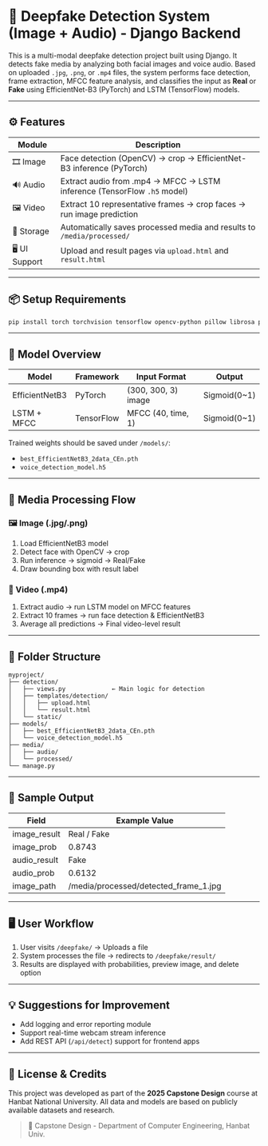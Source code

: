# 🧠 Deepfake Detection System (Image + Audio) - Django Backend

This is a multi-modal deepfake detection project built using Django. It detects fake media by analyzing both facial images and voice audio. Based on uploaded `.jpg`, `.png`, or `.mp4` files, the system performs face detection, frame extraction, MFCC feature analysis, and classifies the input as **Real** or **Fake** using EfficientNet-B3 (PyTorch) and LSTM (TensorFlow) models.

---

## ⚙️ Features

| Module       | Description                                                                 |
|--------------|-----------------------------------------------------------------------------|
| 🎞 Image      | Face detection (OpenCV) → crop → EfficientNet-B3 inference (PyTorch)        |
| 🔊 Audio      | Extract audio from .mp4 → MFCC → LSTM inference (TensorFlow `.h5` model)     |
| 🖼 Video       | Extract 10 representative frames → crop faces → run image prediction        |
| 💾 Storage     | Automatically saves processed media and results to `/media/processed/`      |
| 🖥 UI Support  | Upload and result pages via `upload.html` and `result.html`                 |

---

## 📦 Setup Requirements

```bash
pip install torch torchvision tensorflow opencv-python pillow librosa pydub django
```

---

## 🧠 Model Overview

| Model         | Framework | Input Format         | Output         |
|---------------|-----------|----------------------|----------------|
| EfficientNetB3| PyTorch   | (300, 300, 3) image  | Sigmoid(0~1)   |
| LSTM + MFCC   | TensorFlow| MFCC (40, time, 1)   | Sigmoid(0~1)   |

Trained weights should be saved under `/models/`:
- `best_EfficientNetB3_2data_CEn.pth`
- `voice_detection_model.h5`

---

## 🔁 Media Processing Flow

### 🖼 Image (.jpg/.png)
1. Load EfficientNetB3 model
2. Detect face with OpenCV → crop
3. Run inference → sigmoid → Real/Fake
4. Draw bounding box with result label

### 🎥 Video (.mp4)
1. Extract audio → run LSTM model on MFCC features
2. Extract 10 frames → run face detection & EfficientNetB3
3. Average all predictions → Final video-level result

---

## 📁 Folder Structure

```
myproject/
├── detection/
│   ├── views.py             ← Main logic for detection
│   ├── templates/detection/
│   │   ├── upload.html
│   │   └── result.html
│   └── static/
├── models/
│   ├── best_EfficientNetB3_2data_CEn.pth
│   └── voice_detection_model.h5
├── media/
│   ├── audio/
│   └── processed/
└── manage.py
```

---

## 🧪 Sample Output

| Field          | Example Value                              |
|----------------|---------------------------------------------|
| image_result   | Real / Fake                                 |
| image_prob     | 0.8743                                      |
| audio_result   | Fake                                        |
| audio_prob     | 0.6132                                      |
| image_path     | /media/processed/detected_frame_1.jpg       |

---

## 🖥 User Workflow

1. User visits `/deepfake/` → Uploads a file
2. System processes the file → redirects to `/deepfake/result/`
3. Results are displayed with probabilities, preview image, and delete option

---

## 💡 Suggestions for Improvement
- Add logging and error reporting module
- Support real-time webcam stream inference
- Add REST API (`/api/detect`) support for frontend apps

---

## 📄 License & Credits
This project was developed as part of the **2025 Capstone Design** course at Hanbat National University. All data and models are based on publicly available datasets and research.

> 🏫 Capstone Design - Department of Computer Engineering, Hanbat Univ.


